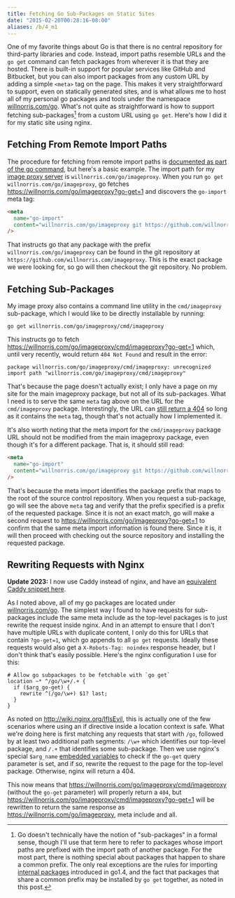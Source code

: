 ```yaml
---
title: Fetching Go Sub-Packages on Static Sites
date: "2015-02-20T00:28:16-08:00"
aliases: /b/4_m1
---
```


One of my favorite things about Go is that there is no central repository for third-party libraries
and code. Instead, import paths resemble URLs and the `go get` command can fetch packages from
wherever it is that they are hosted. There is built-in support for popular services like GitHub and
Bitbucket, but you can also import packages from any custom URL by adding a simple `<meta>` tag on
the page. This makes it very straightforward to support, even on statically generated sites, and is
what allows me to host all of my personal go packages and tools under the namespace
[willnorris.com/go][]. What's not quite as straightforward is how to support fetching
sub-packages[^1] from a custom URL using `go get`. Here's how I did it for my static site using
nginx.

## Fetching From Remote Import Paths

The procedure for fetching from remote import paths is [documented as part of the go command][], but
here's a basic example. The import path for my [image proxy server][] is
`willnorris.com/go/imageproxy`. When you run `go get willnorris.com/go/imageproxy`, go fetches
<https://willnorris.com/go/imageproxy?go-get=1> and discovers the `go-import` meta tag:

```html
<meta
  name="go-import"
  content="willnorris.com/go/imageproxy git https://github.com/willnorris/imageproxy"
/>
```

That instructs go that any package with the prefix `willnorris.com/go/imageproxy` can be found in
the git repository at `https://github.com/willnorris.com/imageproxy`. This is the exact package we
were looking for, so go will then checkout the git repository. No problem.

## Fetching Sub-Packages

My image proxy also contains a command line utility in the `cmd/imageproxy` sub-package, which I
would like to be directly installable by running:

    go get willnorris.com/go/imageproxy/cmd/imageproxy

This instructs go to fetch <https://willnorris.com/go/imageproxy/cmd/imageproxy?go-get=1> which,
until very recently, would return `404 Not Found` and result in the error:

    package willnorris.com/go/imageproxy/cmd/imageproxy: unrecognized import path "willnorris.com/go/imageproxy/cmd/imageproxy"

That's because the page doesn't actually exist; I only have a page on my site for the main
imageproxy package, but not all of its sub-packages. What I need is to serve the same `meta` tag
above on the URL for the `cmd/imageproxy` package. Interestingly, the URL can [still return a
404][] so long as it contains the `meta` tag, though that's not actually how I implemented it.

It's also worth noting that the meta import for the `cmd/imageproxy` package URL should not be
modified from the main imageproxy package, even though it's for a different package. That is, it
should still read:

```html
<meta
  name="go-import"
  content="willnorris.com/go/imageproxy git https://github.com/willnorris/imageproxy"
/>
```

That's because the meta import identifies the package prefix that maps to the root of the source
control repository. When you request a sub-package, go will see the above `meta` tag and verify
that the prefix specified is a prefix of the requested package. Since it is not an exact match, go
will make a second request to <https://willnorris.com/go/imageproxy?go-get=1> to confirm that the
same meta import information is found there. Since it is, it will then proceed with checking out
the source repository and installing the requested package.

## Rewriting Requests with Nginx

**Update 2023:** I now use Caddy instead of nginx,
and have an [equivalent Caddy snippet here](/2023/caddy-snippets/#go-get).

As I noted above, all of my go packages are located under [willnorris.com/go][]. The simplest way I
found to have requests for sub-packages include the same meta include as the top-level packages is
to just rewrite the request inside nginx. And in an attempt to ensure that I don't have multiple
URLs with duplicate content, I only do this for URLs that contain `?go-get=1`, which go appends to
all `go get` requests. Ideally these requests would also get a `X-Robots-Tag: noindex` response
header, but I don't think that's easily possible. Here's the nginx configuration I use for this:

```nginx
# Allow go subpackages to be fetchable with `go get`
location ~* ^/go/\w+/.+ {
  if ($arg_go-get) {
    rewrite ^(/go/\w+) $1? last;
  }
}
```

As noted on <http://wiki.nginx.org/IfIsEvil>, this is actually one of the few scenarios where
using an if directive inside a location context is safe. What we're doing here is first matching
any requests that start with `/go`, followed by at least two additional path segments: `/\w+` which
identifies our top-level package, and `/.+` that identifies some sub-package. Then we use nginx's
special `$arg_name` [embedded variables][] to check if the `go-get` query parameter is set, and if
so, rewrite the request to the page for the top-level package. Otherwise, nginx will return a 404.

This now means that <https://willnorris.com/go/imageproxy/cmd/imageproxy> (without the `go-get`
parameter) will properly return a `404`, but
<https://willnorris.com/go/imageproxy/cmd/imageproxy?go-get=1> will be rewritten to return the same
response as <https://willnorris.com/go/imageproxy>, meta include and all.

[^1]: Go doesn't technically have the notion of "sub-packages" in a formal sense, though I'll use that term here to refer to packages whose import paths are prefixed with the import path of another package. For the most part, there is nothing special about packages that happen to share a common prefix. The only real exceptions are the rules for importing [internal packages][] introduced in go1.4, and the fact that packages that share a common prefix may be installed by `go get` together, as noted in this post.

[willnorris.com/go]: /go
[documented as part of the go command]: https://golang.org/cmd/go/#hdr-Remote_import_paths
[image proxy server]: /2014/01/a-self-hosted-alternative-to-jetpacks-photon-service
[still return a 404]: https://github.com/golang/go/blob/1ae124b5ff38045008402b51017c8303eef2cda1/src/cmd/go/http.go#L81-L82
[internal packages]: https://golang.org/s/go14internal
[embedded variables]: http://nginx.org/en/docs/http/ngx_http_core_module.html#variables

